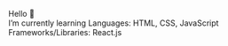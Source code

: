 
Hello 👋<br>I’m currently learning Languages: HTML, CSS, JavaScript<br>Frameworks/Libraries: React.js<br><br>



<!-- Proudly created with GPRM ( https://gprm.itsvg.in ) -->
